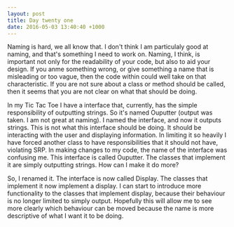 ```yaml
---
layout: post
title: Day twenty one
date: 2016-05-03 13:40:40 +1000
---
```


Naming is hard, we all know that.  I don't think I am particulaly good at naming, and that's something I need to work on.  Naming, I think, is important not only for the readability of your code, but also to aid your design.  If you anme something wrong, or give something a name that is misleading or too vague, then the code within could well take on that characteristic.  If you are not sure about a class or method should be called, then it seems that you are not clear on what that should be doing.

In my Tic Tac Toe I have a interface that, currently, has the simple responsibility of outputting strings.  So it's named Ouputter (output was taken.  I am not great at naming).  I named the interface, and now it outputs strings.  This is not what this interface should be doing.  It should be interacting with the user and displaying information.  In limiting it so heavily I have forced another class to have responsibilities that it should not have, violating SRP.  In making changes to my code, the name of the interface was confusing me.  This interface is called Ouputter.  The classes that implement it are simply outputting strings.  How can I make it do more?

So, I renamed it. The interface is now called Display.  The classes that implement it now implement a display.  I can start to introduce more functionality to the classes that implement display, because their behaviour is no longer limited to simply output. Hopefully this will allow me to see more clearly which behaviour can be moved because the name is more descriptive of what I want it to be doing.
